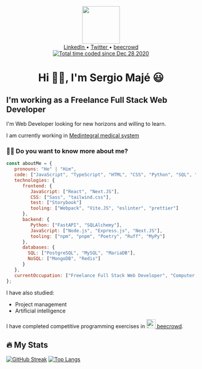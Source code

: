 <div id="header" align="center">
  <img src="https://media.giphy.com/media/M9gbBd9nbDrOTu1Mqx/giphy.gif" width="100"/>
  
  <div id="badges">
    <a href="https://www.linkedin.com/in/smaje99/">
      LinkedIn
    </a>
    •
    <a href="https://twitter.com/smaje99">
      Twitter
    </a>
    •
    <a href="https://www.beecrowd.com.br/judge/es/profile/241557">
      beecrowd
    </a>
  </div>
  <a href="https://wakatime.com/@759c72d2-50c9-491a-ad73-106f46cb7512">
    <img src="https://wakatime.com/badge/user/759c72d2-50c9-491a-ad73-106f46cb7512.svg" alt="Total time coded since Dec 28 2020" />
  </a>
</div>

<h1 align="center">Hi 👋🏼, I'm Sergio Majé 😃</h1>

## I'm working as a Freelance Full Stack Web Developer

I'm Web Developer looking for new horizons and willing to learn.

I am currently working in [Medintegral medical system](https://github.com/smaje99/medintegral-medical-system)


### :man_technologist: Do you want to know more about me?

~~~ javascript
const aboutMe = {
   pronouns: "He" | "Him",
   code: ["JavaScript", "TypeScript", "HTML", "CSS", "Python", "SQL", "NoSQL"],
   technologies: {
      frontend: {
         JavaScript: ["React", "Next.JS"],
         CSS: ["Sass", "tailwind.css"],
         test: ["Storybook"]
         tooling: ["Webpack", "Vite.JS", "eslinter", "prettier"]
      },
      backend: {
         Python: ["FastAPI", "SQLAlchemy"],
         JavaScript: ["Node.js", "Express.js", "Next.JS"],
         tooling: ["npm", "pnpm", "Poetry", "Ruff", "MyPy"]
      },
      databases: {
        SQL: ["PostgreSQL", "MySQL", "MariaDB"],
        NoSQL: ["MongoDB", "Redis"]
      }
   },
   currentOccupation: ["Freelance Full Stack Web Developer", "Computer Engineering Student"]
};
~~~

I have also studied:
* Project management
* Artificial intelligence

I have completed competitive programming exercises in [<img src="https://www.beecrowd.com.br/judge/favicon.ico" width=24 alt="beecrowd badge" /> beecrowd](https://www.beecrowd.com.br/judge/es/profile/241557).

## :fire: My Stats

[![GitHub Streak](http://github-readme-streak-stats.herokuapp.com?user=smaje99&theme=dark&background=000000)](https://git.io/streak-stats)
[![Top Langs](https://github-readme-stats.vercel.app/api/top-langs/?username=smaje99&layout=compact&theme=vision-friendly-dark)](https://github.com/anuraghazra/github-readme-stats)
